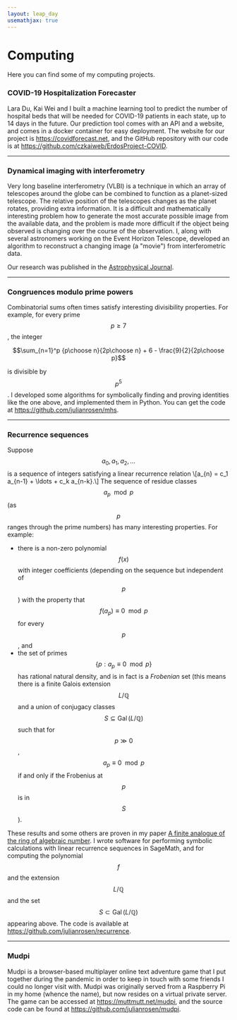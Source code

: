 ```yaml
---
layout: leap_day
usemathjax: true
---
```


# Computing


Here you can find some of my computing projects.



### COVID-19 Hospitalization Forecaster

Lara Du, Kai Wei and I built a machine learning tool to predict the number of hospital beds that
will be needed for COVID-19 patients in each state, up to 14 days in the future. Our prediction tool
comes with an API and a website, and comes in a docker container for easy deployment. The website for our
project is <a href="https://covidforecast.net" target="_blank">https://covidforecast.net</a>, and the GitHub repository with our code is at
<a href="https://github.com/czkaiweb/ErdosProject-COVID" target="_blank">https://github.com/czkaiweb/ErdosProject-COVID</a>.

---
### Dynamical imaging with interferometry

Very long baseline interferometry (VLBI) is a technique in which an array of telescopes around the globe
can be combined to function as a planet-sized telescope. The relative position of the telescopes changes as the planet
rotates, providing extra information. It is a difficult and mathematically interesting problem how to generate the most accurate possible image from the
available data, and the problem is made more difficult if the object being observed is changing over the course of the observation. I, along with several astronomers
working on the Event Horizon Telescope, developed an algorithm
to reconstruct a changing image (a "movie") from interferometric data.

Our research was published in the [Astrophysical Journal](https://doi.org/10.3847/1538-4357/aa97dd).


---
### Congruences modulo prime powers

Combinatorial sums often times satisfy interesting divisibility properties. For example, 
for every prime $$p\geq 7$$, the integer

$$\sum_{n=1}^p {p\choose n}{2p\choose n} + 6 - \frac{9}{2}{2p\choose p}$$

is divisible by $$p^5$$. I developed some algorithms for symbolically finding and proving identities like the
one above, and implemented them in Python. You can get the code at <a href="https://github.com/julianrosen/mhs" target="_blank">https://github.com/julianrosen/mhs</a>.

---
### Recurrence sequences

Suppose $$a_0,a_1,a_2,\ldots$$ is a sequence of integers satisfying a linear recurrence relation \\[a_{n} = c_1 a_{n-1} + \ldots + c_k a_{n-k}.\\]
The sequence of residue classes $$a_p \mod p$$ (as $$p$$ ranges through the prime numbers) has many interesting properties. For example:

- there is a non-zero polynomial $$f(x)$$ with integer coefficients (depending on the sequence but independent of $$p$$) with the property that $$f(a_p)\equiv 0\mod p$$
for every $$p$$, and
- the set of primes $$\{p:a_p\equiv 0\mod p\}$$ has rational natural density, and is in fact is a *Frobenian* set (this means there is a finite Galois extension
$$L/\mathbb{Q}$$ and a union of conjugacy classes $$S\subseteq\operatorname{Gal}(L/\mathbb{Q})$$ such that for $$p\gg0$$, $$a_p\equiv 0\mod p$$ if and only if the Frobenius at $$p$$ is in $$S$$).

These results and some others are proven in my paper [A finite analogue of the ring of algebraic number](pdf/Rosen_2020_A_finite_analogue_of_the_ring_of_algebraic_numbers.pdf).
I wrote software for performing symbolic calculations with linear recurrence sequences in SageMath, and for computing the polynomial $$f$$ and the extension $$L/\mathbb{Q}$$ and the set $$S\subset\operatorname{Gal}(L/\mathbb{Q})$$ appearing above. The code is
available at <a href="https://github.com/julianrosen/recurrence" target="_blank">https://github.com/julianrosen/recurrence</a>.

---
### Mudpi

Mudpi is a browser-based multiplayer online text adventure game that I put together during the pandemic in order to
keep in touch with some friends I could no longer visit with. Mudpi was originally served from a Raspberry Pi in
my home (whence the name), but now resides on a virtual private server. The game can be accessed 
at <a href="https://muttmutt.net/mudpi" target="_blank">https://muttmutt.net/mudpi</a>, and the source code can be found at
<a href="https://github.com/julianrosen/mudpi" target="_blank">https://github.com/julianrosen/mudpi</a>.

